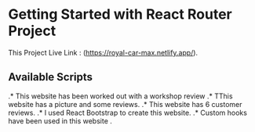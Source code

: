 # Getting Started with React Router Project

This Project Live Link : (https://royal-car-max.netlify.app/).

## Available Scripts
.* This website has been worked out with a workshop review
.* TThis website has a picture and some reviews.
.* This website has 6 customer reviews. 
.* I used React Bootstrap to create this website.
.* Custom hooks have been used in this website .